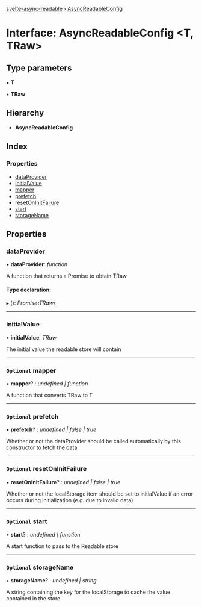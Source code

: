[svelte-async-readable](../README.md) › [AsyncReadableConfig](asyncreadableconfig.md)

# Interface: AsyncReadableConfig <**T, TRaw**>

## Type parameters

▪ **T**

▪ **TRaw**

## Hierarchy

* **AsyncReadableConfig**

## Index

### Properties

* [dataProvider](asyncreadableconfig.md#dataprovider)
* [initialValue](asyncreadableconfig.md#initialvalue)
* [mapper](asyncreadableconfig.md#optional-mapper)
* [prefetch](asyncreadableconfig.md#optional-prefetch)
* [resetOnInitFailure](asyncreadableconfig.md#optional-resetoninitfailure)
* [start](asyncreadableconfig.md#optional-start)
* [storageName](asyncreadableconfig.md#optional-storagename)

## Properties

###  dataProvider

• **dataProvider**: *function*

A function that returns a Promise to obtain TRaw

#### Type declaration:

▸ (): *Promise‹TRaw›*

___

###  initialValue

• **initialValue**: *TRaw*

The initial value the readable store will contain

___

### `Optional` mapper

• **mapper**? : *undefined | function*

A function that converts TRaw to T

___

### `Optional` prefetch

• **prefetch**? : *undefined | false | true*

Whether or not the dataProvider should be called automatically by this constructor to fetch the data

___

### `Optional` resetOnInitFailure

• **resetOnInitFailure**? : *undefined | false | true*

Whether or not the localStorage item should be set to initialValue if an error occurs during initialization (e.g. due to invalid data)

___

### `Optional` start

• **start**? : *undefined | function*

A start function to pass to the Readable store

___

### `Optional` storageName

• **storageName**? : *undefined | string*

A string containing the key for the localStorage to cache the value contained in the store

